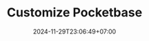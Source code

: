 ---
title: Customize Pocketbase
description: An extensible BaaS for indie dev, create powerful service and easy to scale
toc: true
authors: ["definev"]
tags: []
categories: []
series: []
date: 2024-11-29T23:06:49+07:00
lastmod: 2024-11-29T23:06:49+07:00
featuredVideo:
featuredImage:
draft: false
---